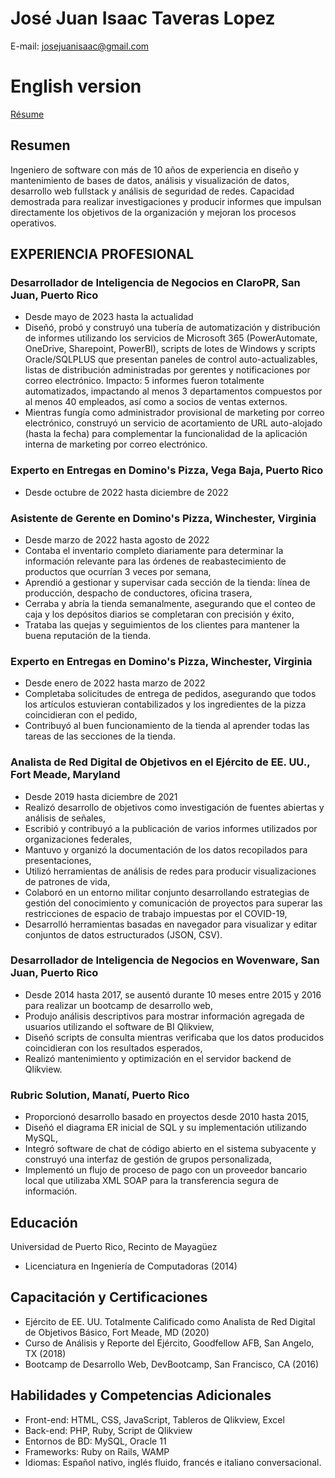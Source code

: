 # José Juan Isaac Taveras Lopez

E-mail: josejuanisaac@gmail.com

# English version

[Résume](index.md)

## Resumen

Ingeniero de software con más de 10 años de experiencia en diseño y mantenimiento de bases de datos, análisis y visualización de datos, desarrollo web fullstack y análisis de seguridad de redes. Capacidad demostrada para realizar investigaciones y producir informes que impulsan directamente los objetivos de la organización y mejoran los procesos operativos.

## EXPERIENCIA PROFESIONAL
### Desarrollador de Inteligencia de Negocios en ClaroPR, San Juan, Puerto Rico
- Desde mayo de 2023 hasta la actualidad
- Diseñó, probó y construyó una tubería de automatización y distribución de informes utilizando los servicios de Microsoft 365 (PowerAutomate, OneDrive, Sharepoint, PowerBI), scripts de lotes de Windows y scripts Oracle/SQLPLUS que presentan paneles de control auto-actualizables, listas de distribución administradas por gerentes y notificaciones por correo electrónico. Impacto: 5 informes fueron totalmente automatizados, impactando al menos 3 departamentos compuestos por al menos 40 empleados, así como a socios de ventas externos.
- Mientras fungía como administrador provisional de marketing por correo electrónico, construyó un servicio de acortamiento de URL auto-alojado (hasta la fecha) para complementar la funcionalidad de la aplicación interna de marketing por correo electrónico.

### Experto en Entregas en Domino's Pizza, Vega Baja, Puerto Rico
- Desde octubre de 2022 hasta diciembre de 2022

### Asistente de Gerente en Domino's Pizza, Winchester, Virginia
- Desde marzo de 2022 hasta agosto de 2022
- Contaba el inventario completo diariamente para determinar la información relevante para las órdenes de reabastecimiento de productos que ocurrían 3 veces por semana,
- Aprendió a gestionar y supervisar cada sección de la tienda: línea de producción, despacho de conductores, oficina trasera,
- Cerraba y abría la tienda semanalmente, asegurando que el conteo de caja y los depósitos diarios se completaran con precisión y éxito,
- Trataba las quejas y seguimientos de los clientes para mantener la buena reputación de la tienda.

### Experto en Entregas en Domino's Pizza, Winchester, Virginia
- Desde enero de 2022 hasta marzo de 2022
- Completaba solicitudes de entrega de pedidos, asegurando que todos los artículos estuvieran contabilizados y los ingredientes de la pizza coincidieran con el pedido,
- Contribuyó al buen funcionamiento de la tienda al aprender todas las tareas de las secciones de la tienda.

### Analista de Red Digital de Objetivos en el Ejército de EE. UU., Fort Meade, Maryland
- Desde 2019 hasta diciembre de 2021
- Realizó desarrollo de objetivos como investigación de fuentes abiertas y análisis de señales,
- Escribió y contribuyó a la publicación de varios informes utilizados por organizaciones federales,
- Mantuvo y organizó la documentación de los datos recopilados para presentaciones,
- Utilizó herramientas de análisis de redes para producir visualizaciones de patrones de vida,
- Colaboró en un entorno militar conjunto desarrollando estrategias de gestión del conocimiento y comunicación de proyectos para superar las restricciones de espacio de trabajo impuestas por el COVID-19,
- Desarrolló herramientas basadas en navegador para visualizar y editar conjuntos de datos estructurados (JSON, CSV).

### Desarrollador de Inteligencia de Negocios en Wovenware, San Juan, Puerto Rico
- Desde 2014 hasta 2017, se ausentó durante 10 meses entre 2015 y 2016 para realizar un bootcamp de desarrollo web,
- Produjo análisis descriptivos para mostrar información agregada de usuarios utilizando el software de BI Qlikview,
- Diseñó scripts de consulta mientras verificaba que los datos producidos coincidieran con los resultados esperados,
- Realizó mantenimiento y optimización en el servidor backend de Qlikview.

### Rubric Solution, Manatí, Puerto Rico
- Proporcionó desarrollo basado en proyectos desde 2010 hasta 2015,
- Diseñó el diagrama ER inicial de SQL y su implementación utilizando MySQL,
- Integró software de chat de código abierto en el sistema subyacente y construyó una interfaz de gestión de grupos personalizada,
- Implementó un flujo de proceso de pago con un proveedor bancario local que utilizaba XML SOAP para la transferencia segura de información.

## Educación
Universidad de Puerto Rico, Recinto de Mayagüez
- Licenciatura en Ingeniería de Computadoras (2014)

## Capacitación y Certificaciones
- Ejército de EE. UU. Totalmente Calificado como Analista de Red Digital de Objetivos Básico, Fort Meade, MD (2020)
- Curso de Análisis y Reporte del Ejército, Goodfellow AFB, San Angelo, TX (2018)
- Bootcamp de Desarrollo Web, DevBootcamp, San Francisco, CA (2016)

## Habilidades y Competencias Adicionales
- Front-end: HTML, CSS, JavaScript, Tableros de Qlikview, Excel
- Back-end: PHP, Ruby, Script de Qlikview
- Entornos de BD: MySQL, Oracle 11
- Frameworks: Ruby on Rails, WAMP
- Idiomas: Español nativo, inglés fluido, francés e italiano conversacional.
```
